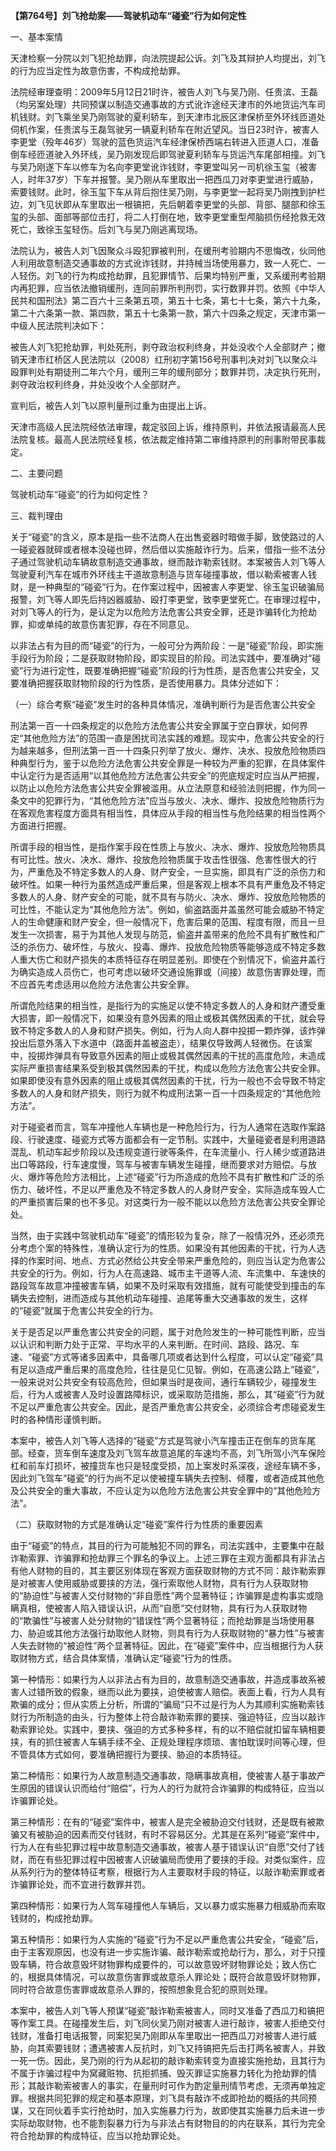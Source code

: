 **【第764号】刘飞抢劫案——驾驶机动车“碰瓷”行为如何定性**

一、基本案情

天津检察一分院以刘飞犯抢劫罪，向法院提起公诉。刘飞及其辩护人均提出，刘飞的行为应当定性为故意伤害，不构成抢劫罪。

法院经审理查明：2009年5月12日21时许，被告人刘飞与吴乃刚、任贵滨、王磊（均另案处理）共同预谋以制造交通事故的方式讹诈途经天津市的外地货运汽车司机钱财。刘飞乘坐吴乃刚驾驶的夏利轿车，到天津市北辰区津保桥至外环线匝道处伺机作案，任贵滨与王磊驾驶另一辆夏利轿车在附近望风。当日23时许，被害人李更堂（殁年46岁）驾驶的蓝色货运汽车经津保桥西端右转进入匝道人口，准备倒车经匝道驶入外环线，吴乃刚发现后即驾驶夏利轿车与货运汽车尾部相撞。刘飞与吴乃刚遂下车以修车为名向李更堂讹诈钱财，李更堂叫另一司机徐玉玺（被害人，时年37岁）下车并报警。吴乃刚从车里取出一把西瓜刀对李更堂进行威胁，索要钱财。此时，徐玉玺下车从背后抱住吴乃刚，与李更堂一起将吴乃刚拽到护栏边，刘飞见状即从车里取出一根镐把，先后朝着李更堂的头部、背部、腿部和徐玉玺的头部、面部等部位击打，将二人打倒在地，致李更堂重型颅脑损伤经抢救无效死亡，致徐玉玺轻伤。后刘飞与吴乃刚逃离现场。

法院认为，被告人刘飞因聚众斗殴犯罪被判刑，在缓刑考验期内不思悔改，伙同他人利用故意制造交通事故的方式讹诈钱财，并持械当场使用暴力，致一人死亡、一人轻伤。刘飞的行为构成抢劫罪，且犯罪情节、后果均特别严重，又系缓刑考验期内再犯罪，应当依法撤销缓刑，连同前罪所判刑罚，实行数罪并罚。依照《中华人民共和国刑法》第二百六十三条第五项，第五十七条，第七十七条，第六十九条，第二十六条第一款、第四款，第五十七条第一款，第六十四条之规定，天津市第一中级人民法院判决如下：

被告人刘飞犯抢劫罪，判处死刑，剥夺政治权利终身，并处没收个人全部财产；撤销天津市红桥区人民法院以（2008）红刑初字第156号刑事判决对刘飞以聚众斗殴罪判处有期徒刑二年六个月，缓刑三年的缓刑部分；数罪并罚，决定执行死刑，剥夺政治权利终身，并处没收个人全部财产。

宣判后，被告人刘飞以原判量刑过重为由提出上诉。

天津市高级人民法院经依法审理，裁定驳回上诉，维持原判，并依法报请最高人民法院复核。最高人民法院经复核，依法裁定维持第二审维持原判的刑事附带民事裁定。

二、主要问题

驾驶机动车“碰瓷”的行为如何定性？

三、裁判理由

关于“碰瓷”的含义，原本是指一些不法商人在出售瓷器时暗做手脚，致使路过的人一碰瓷器就碎或者根本没碰也碎，然后借以实施敲诈行为。后来，借指一些不法分子通过驾驶机动车辆故意制造交通事故，继而敲诈勒索钱财。本案被告人刘飞等人驾驶夏利汽车在城市外环线主干道故意制造与货车碰撞事故，借以勒索被害人钱财，是一种典型的“碰瓷”行为。在作案过程中，因被害人李更堂、徐玉玺识破骗局报警，刘飞等人即先后持凶器威胁、殴打李更堂，致李更堂死亡。在审理过程中，对刘飞等人的行为，是认定为以危险方法危害公共安全罪，还是诈骗转化为抢劫罪，抑或单纯的故意伤害犯罪，存在不同意见。

以非法占有为目的而“碰瓷”的行为，一般可分为两阶段：一是“碰瓷”阶段，即实施手段行为阶段；二是获取财物阶段，即实现目的阶段。司法实践中，要准确对“碰瓷”行为进行定性，既要准确把握“碰瓷”阶段的行为性质，是否危害公共安全，又要准确把握获取财物阶段的行为性质，是否使用暴力。具体分述如下：

（一）综合考察“碰瓷”发生时的各种具体情况，准确判断行为是否危害公共安全

刑法第一百一十四条规定的以危险方法危害公共安全罪属于空白罪状，如何界定“其他危险方法”的范围一直是困扰司法实践的难题。现实中，危害公共安全的行为越来越多，但刑法第一百一十四条只列举了放火、爆炸、决水、投放危险物质四种典型行为，鉴于以危险方法危害公共安全罪是一种较为严重的犯罪，在具体案件中认定行为是否适用“以其他危险方法危害公共安全”的兜底规定时应当从严把握，以防止以危险方法危害公共安全罪被滥用。从立法原意和经验法则把握，作为同一条文中的犯罪行为，“其他危险方法”应当与放火、决水、爆炸、投放危险物质行为在客观危害程度方面具有相当性，具体应从手段的相当性与危险结果的相当性两个方面进行把握。

所谓手段的相当性，是指作案手段在性质上与放火、决水、爆炸、投放危险物质具有可比性。放火、决水、爆炸、投放危险物质属于攻击性很强、危害性很大的行为，严重危及不特定多数人的人身、财产安全，一旦实施，即具有广泛的杀伤力和破坏性。如果一种行为虽然造成严重后果，但是客观上根本不具有严重危及不特定多数人的人身、财产安全的可能，就不具有与防火、决水、爆炸、投放危险物质的可比性，不能认定为“其他危险方法”。例如，偷盗路面井盖虽然可能会威胁不特定人的生命健康和财产安全，但一般情况下，危害后果的范围、程度有限，而且一旦发生一次损害，易于为其他人发现与防范，偷盗井盖带来的危险不具有扩散性和广泛的杀伤力、破坏性，与放火、投毒、爆炸、投放危险物质等能够造成不特定多数人重大伤亡和财产损失的本质特征存在明显差别。即使在个别情况下，偷盗井盖行为确实造成人员伤亡，也可考虑以破坏交通设施罪或（间接）故意伤害罪处理，而不应首先考虑适用以危险方法危害公共安全罪。

所谓危险结果的相当性，是指行为的实施足以使不特定多数人的人身和财产遭受重大损害，即一般情况下，如果没有意外因素的阻止或极其偶然因素的干扰，就会导致不特定多数人的人身和财产损失。例如，行为人向人群中投掷一颗炸弹，该炸弹投出后意外落入下水道中（路面井盖被盗走），结果仅导致两人轻微伤。在该案中，投掷炸弹具有导致意外因素的阻止或极其偶然因素的干扰的高度危险，未造成实际严重损害结果系受到极其偶然因素的干扰，构成以危险方法危害公共安全罪。如果即使没有意外因素的阻止或极其偶然因素的干扰，行为一般也不会导致不特定多数人的人身和财产损失，则行为就不构成刑法第一百一十四条规定的“其他危险方法”。

对于碰瓷者而言，驾车冲撞他人车辆也是一种危险行为，行为人通常在选取作案路段、行驶速度、碰瓷方式等方面都会有一定节制。实践中，大量碰瓷者是利用道路混乱、机动车起步阶段以及违规变道行驶等条件，在车流量小、行人稀少或道路进出口等路段，行车速度慢，驾车与被害车辆发生碰撞，继而要求对方赔偿。与放火、爆炸等危险方法相比，上述“碰瓷”行为所造成的危险不具有扩散性和广泛的杀伤力、破坏性，不足以严重危及不特定多数人的人身财产安全，实际造成车毁人亡的严重损害后果的也不多见。对这类行为一般不能以以危险方法危害公共安全罪论处。

当然，由于实践中驾驶机动车“碰瓷”的情形较为复杂，除了一般情况外，还必须充分考虑个案的特殊性，准确认定行为的性质。如果没有其他因素的干扰，行为人选择的作案时间、地点、方式必然给公共安全带来严重危险的，则应当认定为危害公共安全的行为。例如，行为人在高速路、城市主干道等人流、车流集中、车速快的路段驾车故意冲撞被害车辆，如果不及时采取有效措施，就有可能使受到撞击的车辆失去控制，进而造成与其他机动车碰撞、追尾等重大交通事故的发生，这样的“碰瓷”就属于危害公共安全的行为。

关于是否足以严重危害公共安全的问题，属于对危险发生的一种可能性判断，应当以认识和判断力处于正常、平均水平的人来判断。在时间、路段、路况、车速、“碰瓷”方式等诸多因素中，具备哪几项或者达到什么程度，可以认定“碰瓷”具有足以造成严重后果的高度危险，往往是见仁见智。例如，在高速公路上“碰瓷”，一般来说对公共安全有较高危险，但如果当时是夜间，通行车辆较少，碰撞发生后，行为人或被害人及时设置路障标识，或采取防范措施，那么，其“碰瓷”行为就不足以严重危害公共安全。因此，是否严重危害公共安全，必须综合考虑碰瓷发生时的各种情形谨慎判断。

本案中，被告人刘飞等人选择的“碰瓷”方式是驾驶小汽车撞击正在倒车的货车尾部。经查，货车倒车速度及刘飞驾车故意追尾的车速均不高，刘飞所驾小汽车保险杠和前车灯损坏，被撞货车也只是轻度受损，加上案发时系深夜，途经车辆不多，因此刘飞驾车“碰瓷”的行为尚不足以使被撞车辆失去控制、倾覆，或者造成其他危及公共安全的重大事故，不应认定为以危险方法危害公共安全罪中的“其他危险方法”。

（二）获取财物的方式是准确认定“碰瓷”案件行为性质的重要因素

由于“碰瓷”的特点，其目的行为可能触犯不同的罪名，司法实践中，主要集中在敲诈勒索罪、诈骗罪和抢劫罪三个罪名的争议上。上述三罪在主观方面都具有非法占有他人财物的目的，其主要区别体现在客观方面获取财物的方式不同：敲诈勒索罪是对被害人使用威胁或要挟的方法，强行索取他人财物，具有行为人获取财物的“胁迫性”与被害人交付财物的“非自愿性”两个显著特征；诈骗罪是虚构事实或隐瞒真相，使被害人陷入错误认识，从而“自愿”交付财物，具有行为人获取财物的“欺骗性”与被害人处分财物的“错误性”两个显著特征；而抢劫罪是当场使用暴力、胁迫或其他方法强行劫取他人财物，则具有行为人获取财物的“暴力性”与被害人失去财物的“被迫性”两个显著特征。因此，在“碰瓷”案件中，应当根据行为人获取财物方式，结合具体案情，准确认定“碰瓷”行为的性质。

第一种情形：如果行为人以非法占有为目的，故意制造交通事故，并造成事故系被害人过错所致的假象，继而以此为要挟，迫使被害人赔偿。表面上看，行为人具有欺骗的成分；但从实质上分析，所谓的“骗局”只不过是行为人为其顺利实施勒索钱财行为所制造的由头，行为整体上符合敲诈勒索罪的要挟、强迫特征，应当以敲诈勒索罪论处。实践中，要挟、强迫的方式多种多样，有的以不赔偿就扣留车辆相要挟，有的抓住被害人车辆手续不全、正规处理程序烦琐、害怕耽误时间等心理，但不管具体方式如何，要准确把握行为要挟、胁迫的本质特征。

第二种情形：如果行为人故意制造交通事故，隐瞒事故真相，使被害人基于事故产生原因的错误认识而给付“赔偿”，行为人的行为就符合诈骗罪的构成特征，应当以诈骗罪论处。

第三种情形：在有的“碰瓷”案件中，被害人是完全被胁迫交付钱财，还是既有被欺骗又有被胁迫的因素而交付钱财，有时不容易区分。尤其是在系列“碰瓷”案件中，行为人在有些犯罪过程中故意制造交通事故，被害人基于错误认识“自愿”交付了钱财，而在有些犯罪过程中因被害人识破骗局而使用了要挟的手段。对类似案件，应从系列行为的整体特征考察，根据行为人主要取材手段的特征，以敲诈勒索罪或者诈骗罪论处，而不宜进行数罪并罚。

第四种情形：如果行为人驾车碰撞他人车辆后，又以暴力或实施暴力相威胁而索取钱财的，构成抢劫罪。

第五种情形：如果行为人实施的“碰瓷”行为不足以严重危害公共安全，“碰瓷”后，由于主客观原因，也没有进一步实施诈骗、敲诈勒索或抢劫行为，那么，对于只撞毁车辆，符合故意毁坏财物罪构成要件的，可以故意毁坏财物罪论处；致人伤亡的，根据具体情况，可以故意伤害罪或故意杀人罪论处；既符合故意毁坏财物罪，同时符合故意伤害罪或故意杀人罪的，按照想象竞合犯的原则处理。

本案中，被告人刘飞等人预谋“碰瓷”敲诈勒索被害人，同时又准备了西瓜刀和镐把等作案工具。在碰撞发生后，刘飞同伙吴乃刚对被害人进行敲诈，被害人拒绝交付钱财，准备打电话报警，同案犯吴乃刚即从车里取出一把西瓜刀对被害人进行威胁，向其索要钱财；遭遇被害人反抗时，刘飞又持镐把先后击打两名被害人，并致一死一伤。因此，吴乃刚的行为从起初的敲诈勒索转变为直接实施抢劫，且其行为不属于诈骗过程中为窝藏赃物、抗拒抓捕、毁灭罪证实施暴力转化为抢劫罪的情形；其敲诈勒索被害人的事实，在量刑时可作为酌定量刑情节考虑，无须再单独定罪。根据共同犯罪的规定和基本原理，刘飞具有敲诈不成即抢劫的概括的共同预谋，又在同伙着手实行抢劫时，加入实施暴力行为，故即使其实施暴力后未进一步实际劫取财物，也不能割裂暴力行为与非法占有财物目的的内在联系，其行为完全符合抢劫罪的构成特征，应当以抢劫罪论处。